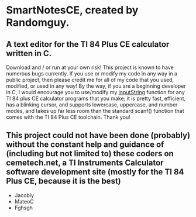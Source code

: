# **SmartNotesCE, created by Randomguy.**
## A text editor for the TI 84 Plus CE calculator written in C.
Download and / or run at your own risk! This project is known to have numerous bugs currently.
If you use or modify my code in any way in a public project, then please credit me for all of my code that you used, modified, or used in any way! By the way, if you are a beginning developer in C, I would encourage you to use/modify my [inputString](https://github.com/randomguy70/SmartNotesCE/blob/521253caf59c80d1f80eb029ee82a46bda4e9c1d/smart_notes_ce/src/includesCode/text.c#L3) function for any TI 84 plus CE calculator programs that you make; it is pretty fast, efficient, has a blinking cursor, and supports lowercase, uppercase, and number modes, and takes up far less room than the standard scanf() function that comes with the TI 84 Plus CE toolchain.
Thank you!

## This project could not have been done (probably) without the constant help and guidance of (including but not limited to) these coders on cemetech.net, a TI Instruments Calculator software development site (mostly for the TI 84 Plus CE, because it is the best)
- Jacobly
- MateoC
- Fghsgh